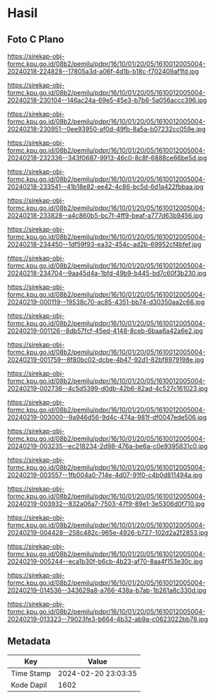 # Hasil

## Foto C Plano

https://sirekap-obj-formc.kpu.go.id/08b2/pemilu/pdpr/16/10/01/20/05/1610012005004-20240218-224828--17805a3d-a06f-4d1b-b18c-f702409af1fd.jpg

https://sirekap-obj-formc.kpu.go.id/08b2/pemilu/pdpr/16/10/01/20/05/1610012005004-20240218-230104--146ac24a-69e5-45e3-b7b6-5a056accc396.jpg

https://sirekap-obj-formc.kpu.go.id/08b2/pemilu/pdpr/16/10/01/20/05/1610012005004-20240218-230951--0ee93950-af0d-49fb-8a5a-b07232cc059e.jpg

https://sirekap-obj-formc.kpu.go.id/08b2/pemilu/pdpr/16/10/01/20/05/1610012005004-20240218-232336--343f0687-9913-46c0-8c8f-6888ce66be5d.jpg

https://sirekap-obj-formc.kpu.go.id/08b2/pemilu/pdpr/16/10/01/20/05/1610012005004-20240218-233541--41b18e82-ee42-4c86-bc5d-6d1a422fbbaa.jpg

https://sirekap-obj-formc.kpu.go.id/08b2/pemilu/pdpr/16/10/01/20/05/1610012005004-20240218-233828--a4c860b5-bc7f-4ff9-beaf-a777d63b9456.jpg

https://sirekap-obj-formc.kpu.go.id/08b2/pemilu/pdpr/16/10/01/20/05/1610012005004-20240218-234450--1df59f93-ea32-454c-ad2b-69952cf4bfef.jpg

https://sirekap-obj-formc.kpu.go.id/08b2/pemilu/pdpr/16/10/01/20/05/1610012005004-20240218-234704--9aa45d4a-1bfd-49b9-b445-bd7c60f3b230.jpg

https://sirekap-obj-formc.kpu.go.id/08b2/pemilu/pdpr/16/10/01/20/05/1610012005004-20240219-000119--19538c70-ac85-4351-bb74-d30350aa2c66.jpg

https://sirekap-obj-formc.kpu.go.id/08b2/pemilu/pdpr/16/10/01/20/05/1610012005004-20240219-001126--8db57fcf-45ed-4148-8ceb-6baa6a42a6e2.jpg

https://sirekap-obj-formc.kpu.go.id/08b2/pemilu/pdpr/16/10/01/20/05/1610012005004-20240219-001759--8f80bc02-dcbe-4b47-92d1-82bf8979198e.jpg

https://sirekap-obj-formc.kpu.go.id/08b2/pemilu/pdpr/16/10/01/20/05/1610012005004-20240219-002736--4c5d5399-d0db-42b6-82ad-4c527c161023.jpg

https://sirekap-obj-formc.kpu.go.id/08b2/pemilu/pdpr/16/10/01/20/05/1610012005004-20240219-003000--9a946d56-9d4c-474a-981f-df0047ede506.jpg

https://sirekap-obj-formc.kpu.go.id/08b2/pemilu/pdpr/16/10/01/20/05/1610012005004-20240219-003235--ec218234-2d98-476a-be6a-c0e9395831c0.jpg

https://sirekap-obj-formc.kpu.go.id/08b2/pemilu/pdpr/16/10/01/20/05/1610012005004-20240219-003557--1fb004a0-714e-4d07-91f0-c4b0d811494a.jpg

https://sirekap-obj-formc.kpu.go.id/08b2/pemilu/pdpr/16/10/01/20/05/1610012005004-20240219-003932--832a06a7-7503-47f9-89e1-3e5306d0f710.jpg

https://sirekap-obj-formc.kpu.go.id/08b2/pemilu/pdpr/16/10/01/20/05/1610012005004-20240219-004428--258c482c-965e-4926-b727-102d2a2f2853.jpg

https://sirekap-obj-formc.kpu.go.id/08b2/pemilu/pdpr/16/10/01/20/05/1610012005004-20240219-005244--eca1b30f-b6cb-4b23-af70-8aa4f153e30c.jpg

https://sirekap-obj-formc.kpu.go.id/08b2/pemilu/pdpr/16/10/01/20/05/1610012005004-20240219-014536--343629a8-a766-438a-b7ab-1b261a8c330d.jpg

https://sirekap-obj-formc.kpu.go.id/08b2/pemilu/pdpr/16/10/01/20/05/1610012005004-20240219-013323--79023fe3-b664-4b32-ab9a-c0623022bb78.jpg


## Metadata

| Key        | Value               |
| ---------- | ------------------- |
| Time Stamp | 2024-02-20 23:03:35 |
| Kode Dapil | 1602                |




